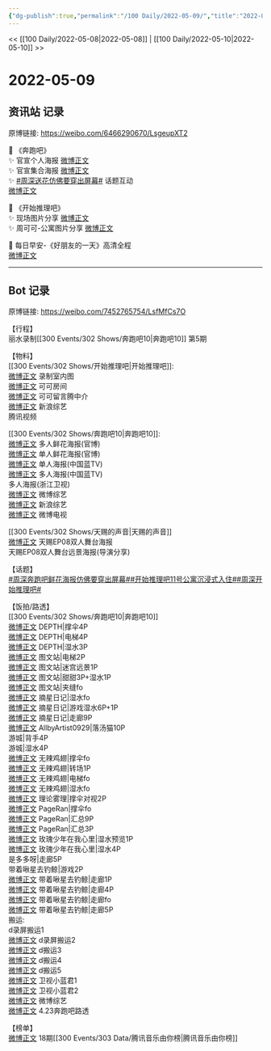 ```yaml
---
{"dg-publish":true,"permalink":"/100 Daily/2022-05-09/","title":"2022-05-09","created":"2022-12-04T16:38:53.000+08:00","updated":"2023-01-09T19:18:21.147+08:00"}
---
```



<< [[100 Daily/2022-05-08\|2022-05-08]] | [[100 Daily/2022-05-10\|2022-05-10]] >>

# 2022-05-09

## 资讯站 记录

原博链接: https://weibo.com/6466290670/LsgeupXT2

🌟 《奔跑吧》  
✨ 官宣个人海报 [微博正文](https://m.weibo.cn/6466290670/4767160428135736)  
✨ 官宣集合海报 [微博正文](https://m.weibo.cn/6466290670/4767156536083877)  
✨ [#周深送花仿佛要穿出屏幕#](https://s.weibo.com/weibo?q=%23%E5%91%A8%E6%B7%B1%E9%80%81%E8%8A%B1%E4%BB%BF%E4%BD%9B%E8%A6%81%E7%A9%BF%E5%87%BA%E5%B1%8F%E5%B9%95%23) 话题互动  
[微博正文](https://m.weibo.cn/6466290670/4767178307929727)

🌟 《开始推理吧》  
✨ 现场图片分享 [微博正文](https://m.weibo.cn/6466290670/4767170128515231)  
✨ 周可可-公寓图片分享 [微博正文](https://m.weibo.cn/6466290670/4767174859952639)

🌟 每日早安-《好朋友的一天》高清全程  
[微博正文](https://m.weibo.cn/6466290670/4767136004178665)

---
## Bot 记录

原博链接: https://weibo.com/7452765754/LsfMfCs7O

【行程】  
丽水录制[[300 Events/302 Shows/奔跑吧10\|奔跑吧10]] 第5期

【物料】  
[[300 Events/302 Shows/开始推理吧\|开始推理吧]]:  
[微博正文](https://m.weibo.cn/2162247381/4767169340506842) 录制室内图  
[微博正文](https://m.weibo.cn/7736960489/4767173745314262) 可可房间  
[微博正文](https://m.weibo.cn/6226680153/4767170662499927) 可可留言腾中介  
[微博正文](https://m.weibo.cn/1878335471/4767178039756956) 新浪综艺  
[](https://m.weibo.cn/2591595652/4767179389534622) 腾讯视频

[[300 Events/302 Shows/奔跑吧10\|奔跑吧10]]:  
[微博正文](https://m.weibo.cn/5242381821/4767154249404386) 多人鲜花海报(官博)  
[微博正文](https://m.weibo.cn/5242381821/4767158518681119) 单人鲜花海报(官博)  
[微博正文](https://m.weibo.cn/5594216204/4767158641627953) 单人海报(中国蓝TV)  
[微博正文](https://m.weibo.cn/5594216204/4767156014679981) 多人海报(中国蓝TV)  
[](https://m.weibo.cn/1288369910/4767154522558773) 多人海报(浙江卫视)  
[微博正文](https://m.weibo.cn/2110705772/4767181423774062) 微博综艺  
[微博正文](https://m.weibo.cn/1878335471/4767174692703595) 新浪综艺  
[微博正文](https://m.weibo.cn/5405787673/4767175829881729) 微博电视

[[300 Events/302 Shows/天赐的声音\|天赐的声音]]  
[微博正文](https://m.weibo.cn/1315706994/4767154240491816) 天赐EP08双人舞台海报  
[](https://m.weibo.cn/1846843604/4767196054036160) 天赐EP08双人舞台远景海报(导演分享)

【话题】  
[#周深奔跑吧鲜花海报仿佛要穿出屏幕#](https://s.weibo.com/weibo?q=%23%E5%91%A8%E6%B7%B1%E5%A5%94%E8%B7%91%E5%90%A7%E9%B2%9C%E8%8A%B1%E6%B5%B7%E6%8A%A5%E4%BB%BF%E4%BD%9B%E8%A6%81%E7%A9%BF%E5%87%BA%E5%B1%8F%E5%B9%95%23)[#开始推理吧11号公寓沉浸式入住#](https://s.weibo.com/weibo?q=%23%E5%BC%80%E5%A7%8B%E6%8E%A8%E7%90%86%E5%90%A711%E5%8F%B7%E5%85%AC%E5%AF%93%E6%B2%89%E6%B5%B8%E5%BC%8F%E5%85%A5%E4%BD%8F%23)[#周深开始推理吧#](https://s.weibo.com/weibo?q=%23%E5%91%A8%E6%B7%B1%E5%BC%80%E5%A7%8B%E6%8E%A8%E7%90%86%E5%90%A7%23)

【饭拍/路透】  
[[300 Events/302 Shows/奔跑吧10\|奔跑吧10]]  
[微博正文](https://m.weibo.cn/2975204920/4767201800487652) DEPTH|撑伞4P  
[微博正文](https://m.weibo.cn/2975204920/4767206561547592) DEPTH|电梯4P  
[微博正文](https://m.weibo.cn/2975204920/4767263099980718) DEPTH|湿水3P  
[微博正文](https://m.weibo.cn/6987697229/4767225082282318) 图文站|电梯2P  
[微博正文](https://m.weibo.cn/6987697229/4767259648330907) 图文站|迷宫远景1P  
[微博正文](https://m.weibo.cn/6987697229/4767273204318655) 图文站|甜甜3P+湿水1P  
[微博正文](https://m.weibo.cn/6987697229/4767289490540732) 图文站|夹缝fo  
[微博正文](https://m.weibo.cn/6859101100/4767283815648707) 摘星日记|湿水fo  
[微博正文](https://m.weibo.cn/6859101100/4767291105870926) 摘星日记|游戏湿水6P+1P  
[微博正文](https://m.weibo.cn/6859101100/4767344134457593) 摘星日记|走廊9P  
[微博正文](https://m.weibo.cn/6873250805/4767313054930154) AllbyArtist0929|落汤猫10P  
[](https://m.weibo.cn/1801743981/4767227822475854) 游城|背手4P  
[](https://m.weibo.cn/1801743981/4767265671348427) 游城|湿水4P  
[微博正文](https://m.weibo.cn/7495641082/4767197526754564) 无辣鸡翅|撑伞fo  
[微博正文](https://m.weibo.cn/7495641082/4767217436331313) 无辣鸡翅|转场1P  
[微博正文](https://m.weibo.cn/7495641082/4767236155248000) 无辣鸡翅|电梯fo  
[微博正文](https://m.weibo.cn/7495641082/4767290900091438) 无辣鸡翅|湿水fo  
[微博正文](https://m.weibo.cn/7458115630/4767199354687151) 理论雾理|撑伞对视2P  
[微博正文](https://m.weibo.cn/7633014126/4767210696609273) PageRan|撑伞fo  
[微博正文](https://m.weibo.cn/7633014126/4767297149337726) PageRan|汇总9P  
[微博正文](https://m.weibo.cn/7633014126/4767334633837639) PageRan|汇总3P  
[微博正文](https://m.weibo.cn/5219918112/4767256288168148) 玫瑰少年在我心里|湿水预览1P  
[微博正文](https://m.weibo.cn/5219918112/4767261124726412) 玫瑰少年在我心里|湿水4P  
[](https://m.weibo.cn/5535677129/4767355563675021) 是多多呀|走廊5P  
[](https://m.weibo.cn/3246571812/4767330121549497) 带着啾星去钓鲸|游戏2P  
[微博正文](https://m.weibo.cn/3246571812/4767352266686581) 带着啾星去钓鲸|走廊1P  
[微博正文](https://m.weibo.cn/3246571812/4767360138874237) 带着啾星去钓鲸|走廊4P  
[微博正文](https://m.weibo.cn/3246571812/4767361264257659) 带着啾星去钓鲸|走廊fo  
[微博正文](https://m.weibo.cn/3246571812/4767361850673235) 带着啾星去钓鲸|走廊5P  
搬运:  
[](https://m.weibo.cn/3955360433/4767190580199662) d录屏搬运1  
[微博正文](https://m.weibo.cn/5122158435/4767198961210584) d录屏搬运2  
[微博正文](https://m.weibo.cn/6433509682/4767209447228949) d搬运3  
[微博正文](https://m.weibo.cn/6433509682/4767244863145404) d搬运4  
[微博正文](https://m.weibo.cn/6056974242/4767272985430676) d搬运5  
[微博正文](https://m.weibo.cn/5876797510/4767226408733320) 卫视小蓝君1  
[微博正文](https://m.weibo.cn/5876797510/4767220955354235) 卫视小蓝君2  
[微博正文](https://m.weibo.cn/2110705772/4767222138406786) 微博综艺  
[微博正文](https://m.weibo.cn/5754571846/4767241503510432) 4.23奔跑吧路透

【榜单】  
[微博正文](https://m.weibo.cn/6733257358/4767185035855524) 18期[[300 Events/303 Data/腾讯音乐由你榜\|腾讯音乐由你榜]]
